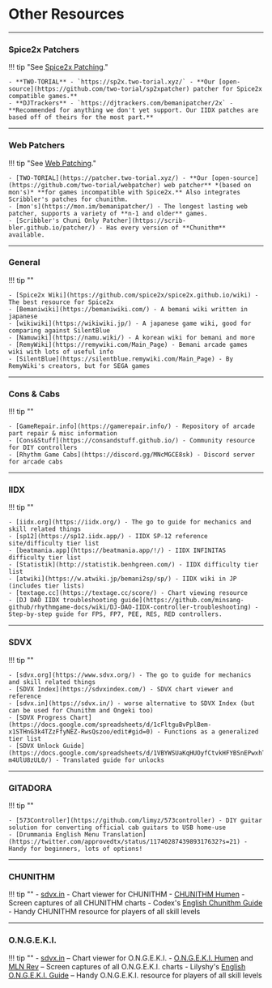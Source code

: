 # Other Resources

---
### Spice2x Patchers
!!! tip "See [Spice2x Patching](./extras/patchsp2x.md)."

	- **TWO-TORIAL** - `https://sp2x.two-torial.xyz/` - **Our [open-source](https://github.com/two-torial/sp2xpatcher) patcher for Spice2x compatible games.**
	- **DJTrackers** - `https://djtrackers.com/bemanipatcher/2x` - **Recommended for anything we don't yet support. Our IIDX patches are based off of theirs for the most part.**

---
### Web Patchers

!!! tip "See [Web Patching](./extras/patchweb.md)."

	- [TWO-TORIAL](https://patcher.two-torial.xyz/) - **Our [open-source](https://github.com/two-torial/webpatcher) web patcher** *(based on mon's)* **for games incompatible with Spice2x.** Also integrates Scribbler's patches for chunithm.
	- [mon's](https://mon.im/bemanipatcher/) - The longest lasting web patcher, supports a variety of **n-1 and older** games.
	- [Scribbler's Chuni Only Patcher](https://scrib-bler.github.io/patcher/) - Has every version of **Chunithm** available.

---
### General

!!! tip ""

	- [Spice2x Wiki](https://github.com/spice2x/spice2x.github.io/wiki) - The best resource for Spice2x
	- [Bemaniwiki](https://bemaniwiki.com/) - A bemani wiki written in japanese
	- [wikiwiki](https://wikiwiki.jp/) - A japanese game wiki, good for comparing against SilentBlue
	- [Namuwiki](https://namu.wiki/) - A korean wiki for bemani and more 
	- [RemyWiki](https://remywiki.com/Main_Page) - Bemani arcade games wiki with lots of useful info
	- [SilentBlue](https://silentblue.remywiki.com/Main_Page) - By RemyWiki's creators, but for SEGA games

---
### Cons & Cabs

!!! tip ""

	- [GameRepair.info](https://gamerepair.info/) - Repository of arcade part repair & misc information
	- [Cons&Stuff](https://consandstuff.github.io/) - Community resource for DIY controllers
	- [Rhythm Game Cabs](https://discord.gg/MNcMGCE8sk) - Discord server for arcade cabs

---
### IIDX

!!! tip ""

	- [iidx.org](https://iidx.org/) - The go to guide for mechanics and skill related things
	- [sp12](https://sp12.iidx.app/) - IIDX SP☆12 reference site/difficulty tier list
	- [beatmania.app](https://beatmania.app/!/) - IIDX INFINITAS difficulty tier list
	- [Statistik](http://statistik.benhgreen.com/) - IIDX difficulty tier list
	- [atwiki](https://w.atwiki.jp/bemani2sp/sp/) - IIDX wiki in JP (includes tier lists)
	- [textage.cc](https://textage.cc/score/) - Chart viewing resource
	- [DJ DAO IIDX troubleshooting guide](https://github.com/minsang-github/rhythmgame-docs/wiki/DJ-DAO-IIDX-controller-troubleshooting) - Step-by-step guide for FPS, FP7, PEE, RES, RED controllers.

---
### SDVX

!!! tip ""

	- [sdvx.org](https://www.sdvx.org/) - The go to guide for mechanics and skill related things
	- [SDVX Index](https://sdvxindex.com/) - SDVX chart viewer and reference
	- [sdvx.in](https://sdvx.in/) - worse alternative to SDVX Index (but can be used for Chunithm and Ongeki too)
	- [SDVX Progress Chart](https://docs.google.com/spreadsheets/d/1cFltguBvPplBem-x1STHnG3k4TZzFfyNEZ-RwsQszoo/edit#gid=0) - Functions as a generalized tier list
	- [SDVX Unlock Guide](https://docs.google.com/spreadsheets/d/1VBYWSUaKqHUOyfCtvkHFYBSnEPwxhTh8-m4UlU8zUL0/) - Translated guide for unlocks

---
### GITADORA

!!! tip ""

	- [573Controller](https://github.com/limyz/573controller) - DIY guitar solution for converting official cab guitars to USB home-use
	- [Drummania English Menu Translation](https://twitter.com/approvedtx/status/1174028743989317632?s=21) - Handy for beginners, lots of options!

---

### CHUNITHM

!!! tip ""
	- [sdvx.in](https://sdvx.in/chunithm.html) - Chart viewer for CHUNITHM
	- [CHUNITHM Humen](https://www.youtube.com/@chunithm_humen) - Screen captures of all CHUNITHM charts
	- Codex's [English Chunithm Guide](https://chunithm.org) -
	Handy CHUNITHM resource for players of all skill levels

---

### O.N.G.E.K.I.

!!! tip ""
	- [sdvx.in](https://sdvx.in/ongeki.html) – Chart viewer for O.N.G.E.K.I.
	- [O.N.G.E.K.I. Humen](https://www.youtube.com/@ongeki_humen) and [MLN Rev](https://www.youtube.com/@MLN_Rev) – Screen captures of all O.N.G.E.K.I. charts
	- Lilyshy's [English O.N.G.E.K.I. Guide](https://docs.google.com/document/d/1HKCW7DWjYRnVjCmPzrQwDKC0wKTi41X-Y-dP1-ygliU/view) –
	Handy O.N.G.E.K.I. resource for players of all skill levels
